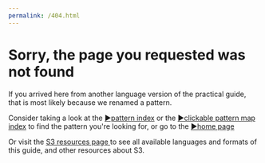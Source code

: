 ```yaml
---
permalink: /404.html
---
```


# Sorry, the page you requested was not found

If you arrived here from another language version of the practical guide, that is most likely because we renamed a pattern. 

Consider taking a look at the  [&#9654;pattern index](pattern-index.html) or the  [&#9654;clickable pattern map index](map.html)  to find the pattern you're looking for, or go to the  [&#9654;home page](index.html) 

Or visit the [S3 resources page ](https://sociocracy30.org/resources)  to see all available languages and formats of this guide, and other resources about S3. 
